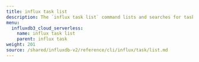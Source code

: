 ```yaml
---
title: influx task list
description: The `influx task list` command lists and searches for tasks in InfluxDB.
menu:
  influxdb3_cloud_serverless:
    name: influx task list
    parent: influx task
weight: 201
source: /shared/influxdb-v2/reference/cli/influx/task/list.md
---
```


<!-- The content of this file is at 
// SOURCE content/shared/influxdb-v2/reference/cli/influx/task/list.md-->
